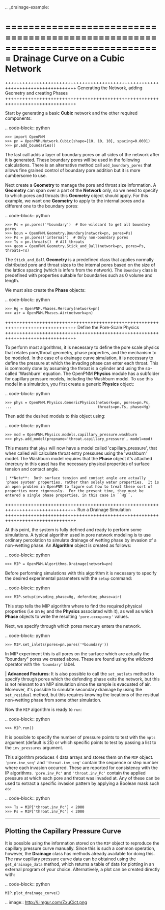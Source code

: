 .. _drainage-example:

===============================================================================
Drainage Curve on a Cubic Network
===============================================================================

+++++++++++++++++++++++++++++++++++++++++++++++++++++++++++++++++++++++++++++++
Generating the Network, adding Geometry and creating Phases
+++++++++++++++++++++++++++++++++++++++++++++++++++++++++++++++++++++++++++++++

Start by generating a basic **Cubic** network and the other required components:

.. code-block:: python

    >>> import OpenPNM
    >>> pn = OpenPNM.Network.Cubic(shape=[10, 10, 10], spacing=0.0001)
    >>> pn.add_boundaries()

The last call adds a layer of boundary pores on all sides of the network after it is generated. These boundary pores will be used in the following calculations. There is an alternative method call ``add_boundary_pores`` that allows fine grained control of boundary pore addition but it is more cumbersome to use.

Next create a **Geometry** to manage the pore and throat size information.  A **Geometry** can span over a part of the **Network** only, so we need to specify to which pores and throats this **Geometry** object should apply. For this example, we want one **Geometry** to apply to the internal pores and a different one to the boundary pores:

.. code-block:: python

    >>> Ps = pn.pores('*boundary')  # Use wildcard to get all boundary pores
    >>> boun = OpenPNM.Geometry.Boundary(network=pn, pores=Ps)
    >>> Ps = pn.pores('internal')  # Only non-boundary pores
    >>> Ts = pn.throats()  # All throats
    >>> geom = OpenPNM.Geometry.Stick_and_Ball(network=pn, pores=Ps, throats=Ts)

The ``Stick_and_Ball`` **Geometry** is a predefined class that applies normally distributed pore and throat sizes to the internal pores based on the size of the lattice spacing (which is infers from the network).  The ``Boundary`` class is predefined with properties suitable for boundaries such as 0 volume and length.

We must also create the **Phase** objects:

.. code-block:: python

    >>> Hg = OpenPNM.Phases.Mercury(network=pn)
    >>> air = OpenPNM.Phases.Air(network=pn)

+++++++++++++++++++++++++++++++++++++++++++++++++++++++++++++++++++++++++++++++
Define the Pore-Scale Physics
+++++++++++++++++++++++++++++++++++++++++++++++++++++++++++++++++++++++++++++++

To perform most algorithms, it is necessary to define the pore scale physics that relates pore/throat geometry, phase properties, and the mechanism to be modeled.  In the case of a drainage curve simulation, it is necessary to define the pressure at which the invading phase can enter each throat.  This is commonly done by assuming the throat is a cylinder and using the so-called 'Washburn' equation.  The OpenPNM **Physics** module has a subfolder for capillary pressure models, including the Washburn model.  To use this model in a simulation, you first create a generic **Physics** object:

.. code-block:: python

    >>> phys = OpenPNM.Physics.GenericPhysics(network=pn, pores=pn.Ps,
    ...                                       throats=pn.Ts, phase=Hg)

Then add the desired models to this object using:

.. code-block:: python

    >>> mod = OpenPNM.Physics.models.capillary_pressure.washburn
    >>> phys.add_model(propname='throat.capillary_pressure', model=mod)

This means that ``phys`` will now have a model called 'capillary_pressure', that when called will calculate throat entry pressures using the 'washburn' model.  The Washburn model requires that the **Phase** object it's attached  (mercury in this case) has the necessary physical properties of surface tension and contact angle.

    | **Note**:  Both surface tension and contact angle are actually 'phase system' properties, rather than solely water properties.  It is an open problem in OpenPNM to figure out how to treat these sort of properties more rigorously.  For the present time, they must be entered a single phase properties, in this case in ``Hg``.

+++++++++++++++++++++++++++++++++++++++++++++++++++++++++++++++++++++++++++++++
Run a Drainage Simulation
+++++++++++++++++++++++++++++++++++++++++++++++++++++++++++++++++++++++++++++++

At this point, the system is fully defined and ready to perform some simulations.  A typical algorithm used in pore network modeling is to use ordinary percolation to simulate drainage of wetting phase by invasion of a non-wetting phase.  An **Algorithm** object is created as follows:

.. code-block:: python

    >>> MIP = OpenPNM.Algorithms.Drainage(network=pn)

Before performing simulations with this algorithm it is necessary to specify the desired experimental parameters with the ``setup`` command:

.. code-block:: python

    >>> MIP.setup(invading_phase=Hg, defending_phase=air)

This step tells the MIP algorithm where to find the required physical properties (i.e on ``Hg`` and the **Physics** associated with it), as well as which **Phase** objects to write the resulting ``'pore.occupancy'`` values.

Next, we specify through which pores mercury enters the network.

.. code-block:: python

    >>> MIP.set_inlets(pores=pn.pores('*boundary'))

In MIP experiment this is all pores on the surface which are actually the "boundary" pores we created above.  These are found using the *wildcard* operator with the ``'boundary'`` label.

  | **Advanced Features**: It is also possible to call the ``set_outlets`` method to specify through pores which the defending phase exits the network, but this is not relevant to an MIP simulation since the sample is evacuated of air.  Moreover, it's possible to simulate secondary drainage by using the ``set_residual`` method, but this requires knowing the locations of the residual non-wetting phase from some other simulation.

Now the ``MIP`` algorithm is ready to ``run``:

.. code-block:: python

    >>> MIP.run()

It is possible to specify the number of pressure points to test with the ``npts`` argument (default is 25) or which specific points to test by passing a list to the ``inv_pressures`` argument.

This algorithm produces 4 data arrays and stores them on the ``MIP`` object.  ``'pore.inv_seq'`` and ``'throat.inv_seq'`` contain the sequence or step number where each invasion occurred.  These are reported for consistency with the IP algorithms.  ``'pore.inv_Pc'`` and ``'throat.inv_Pc'`` contain the applied pressure at which each pore and throat was invaded at.  Any of these can be used to extract a specific invasion pattern by applying a Boolean mask such as:

.. code-block:: python

    >>> Ts = MIP['throat.inv_Pc'] < 2000
    >>> Ps = MIP['throat.inv_Pc'] < 2000

-------------------------------------------------------------------------------
Plotting the Capillary Pressure Curve
-------------------------------------------------------------------------------

It is possible using the information stored on the ``MIP`` object to reproduce the capillary pressure curve manually.  Since this is such a common operation, however, the **Drainage** class has methods already available for doing this.  The raw capillary pressure curve data can be obtained using the ``get_drainage_data`` method, which returns a table of data for plotting in an external program of your choice.  Alternatively, a plot can be created directly with:

.. code-block:: python

    MIP.plot_drainage_curve()

.. image:: http://i.imgur.com/ZxuCict.png
